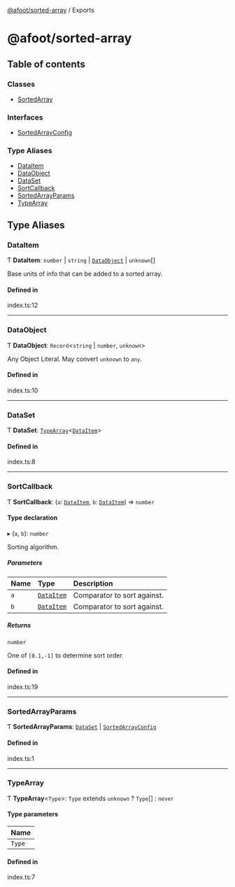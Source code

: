 [@afoot/sorted-array](index.md) / Exports

# @afoot/sorted-array

## Table of contents

### Classes

- [SortedArray](classes/SortedArray.md)

### Interfaces

- [SortedArrayConfig](interfaces/SortedArrayConfig.md)

### Type Aliases

- [DataItem](modules.md#dataitem)
- [DataObject](modules.md#dataobject)
- [DataSet](modules.md#dataset)
- [SortCallback](modules.md#sortcallback)
- [SortedArrayParams](modules.md#sortedarrayparams)
- [TypeArray](modules.md#typearray)

## Type Aliases

### DataItem

Ƭ **DataItem**: `number` \| `string` \| [`DataObject`](modules.md#dataobject) \| `unknown`[]

Base units of info that can be added to a sorted array.

#### Defined in

index.ts:12

___

### DataObject

Ƭ **DataObject**: `Record`<`string` \| `number`, `unknown`\>

Any Object Literal. May convert `unknown` to `any`.

#### Defined in

index.ts:10

___

### DataSet

Ƭ **DataSet**: [`TypeArray`](modules.md#typearray)<[`DataItem`](modules.md#dataitem)\>

#### Defined in

index.ts:8

___

### SortCallback

Ƭ **SortCallback**: (`a`: [`DataItem`](modules.md#dataitem), `b`: [`DataItem`](modules.md#dataitem)) => `number`

#### Type declaration

▸ (`a`, `b`): `number`

Sorting algorithm.

##### Parameters

| Name | Type | Description |
| :------ | :------ | :------ |
| `a` | [`DataItem`](modules.md#dataitem) | Comparator to sort against. |
| `b` | [`DataItem`](modules.md#dataitem) | Comparator to sort against. |

##### Returns

`number`

One of `[0.1,-1]` to determine sort order.

#### Defined in

index.ts:19

___

### SortedArrayParams

Ƭ **SortedArrayParams**: [`DataSet`](modules.md#dataset) \| [`SortedArrayConfig`](interfaces/SortedArrayConfig.md)

#### Defined in

index.ts:1

___

### TypeArray

Ƭ **TypeArray**<`Type`\>: `Type` extends `unknown` ? `Type`[] : `never`

#### Type parameters

| Name |
| :------ |
| `Type` |

#### Defined in

index.ts:7
